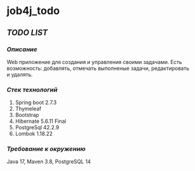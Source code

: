 # job4j_todo

## *TODO LIST*

### *Описание*
Web приложение для создания и управления своими задачами.
Есть возможность: добавлять, отмечать выполненые задачи, редактировать и удалять.
    
### *Стек технологий*

1. Spring boot 2.7.3
2. Thymeleaf
3. Bootstrap
4. Hibernate 5.6.11 Final
5. PostgreSql 42.2.9
6. Lombok 1.18.22
      
### *Требование к окружению*
Java 17, Maven 3.8, PostgreSQL 14
